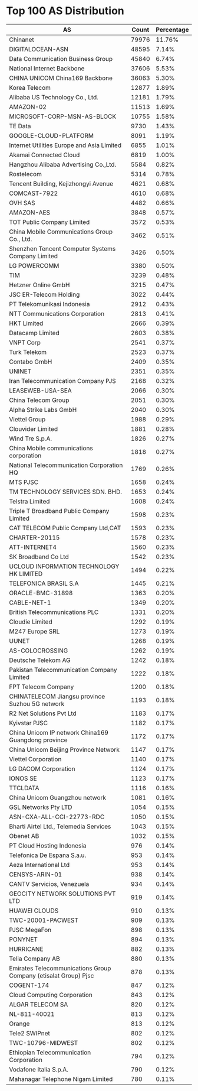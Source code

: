 # Top 100 AS Distribution
| AS | Count | Percentage |
|----|----|----|
| Chinanet | 79976 | 11.76% |
| DIGITALOCEAN-ASN | 48595 | 7.14% |
| Data Communication Business Group | 45840 | 6.74% |
| National Internet Backbone | 37606 | 5.53% |
| CHINA UNICOM China169 Backbone | 36063 | 5.30% |
| Korea Telecom | 12877 | 1.89% |
| Alibaba US Technology Co., Ltd. | 12181 | 1.79% |
| AMAZON-02 | 11513 | 1.69% |
| MICROSOFT-CORP-MSN-AS-BLOCK | 10755 | 1.58% |
| TE Data | 9730 | 1.43% |
| GOOGLE-CLOUD-PLATFORM | 8091 | 1.19% |
| Internet Utilities Europe and Asia Limited | 6855 | 1.01% |
| Akamai Connected Cloud | 6819 | 1.00% |
| Hangzhou Alibaba Advertising Co.,Ltd. | 5584 | 0.82% |
| Rostelecom | 5314 | 0.78% |
| Tencent Building, Kejizhongyi Avenue | 4621 | 0.68% |
| COMCAST-7922 | 4610 | 0.68% |
| OVH SAS | 4482 | 0.66% |
| AMAZON-AES | 3848 | 0.57% |
| TOT Public Company Limited | 3572 | 0.53% |
| China Mobile Communications Group Co., Ltd. | 3462 | 0.51% |
| Shenzhen Tencent Computer Systems Company Limited | 3426 | 0.50% |
| LG POWERCOMM | 3380 | 0.50% |
| TIM | 3239 | 0.48% |
| Hetzner Online GmbH | 3215 | 0.47% |
| JSC ER-Telecom Holding | 3022 | 0.44% |
| PT Telekomunikasi Indonesia | 2912 | 0.43% |
| NTT Communications Corporation | 2813 | 0.41% |
| HKT Limited | 2666 | 0.39% |
| Datacamp Limited | 2603 | 0.38% |
| VNPT Corp | 2541 | 0.37% |
| Turk Telekom | 2523 | 0.37% |
| Contabo GmbH | 2409 | 0.35% |
| UNINET | 2351 | 0.35% |
| Iran Telecommunication Company PJS | 2168 | 0.32% |
| LEASEWEB-USA-SEA | 2066 | 0.30% |
| China Telecom Group | 2051 | 0.30% |
| Alpha Strike Labs GmbH | 2040 | 0.30% |
| Viettel Group | 1988 | 0.29% |
| Clouvider Limited | 1881 | 0.28% |
| Wind Tre S.p.A. | 1826 | 0.27% |
| China Mobile communications corporation | 1818 | 0.27% |
| National Telecommunication Corporation HQ | 1769 | 0.26% |
| MTS PJSC | 1658 | 0.24% |
| TM TECHNOLOGY SERVICES SDN. BHD. | 1653 | 0.24% |
| Telstra Limited | 1608 | 0.24% |
| Triple T Broadband Public Company Limited | 1598 | 0.23% |
| CAT TELECOM Public Company Ltd,CAT | 1593 | 0.23% |
| CHARTER-20115 | 1578 | 0.23% |
| ATT-INTERNET4 | 1560 | 0.23% |
| SK Broadband Co Ltd | 1542 | 0.23% |
| UCLOUD INFORMATION TECHNOLOGY HK LIMITED | 1494 | 0.22% |
| TELEFONICA BRASIL S.A | 1445 | 0.21% |
| ORACLE-BMC-31898 | 1363 | 0.20% |
| CABLE-NET-1 | 1349 | 0.20% |
| British Telecommunications PLC | 1331 | 0.20% |
| Cloudie Limited | 1292 | 0.19% |
| M247 Europe SRL | 1273 | 0.19% |
| UUNET | 1268 | 0.19% |
| AS-COLOCROSSING | 1262 | 0.19% |
| Deutsche Telekom AG | 1242 | 0.18% |
| Pakistan Telecommunication Company Limited | 1222 | 0.18% |
| FPT Telecom Company | 1200 | 0.18% |
| CHINATELECOM Jiangsu province Suzhou 5G network | 1193 | 0.18% |
| R2 Net Solutions Pvt Ltd | 1183 | 0.17% |
| Kyivstar PJSC | 1182 | 0.17% |
| China Unicom IP network China169 Guangdong province | 1172 | 0.17% |
| China Unicom Beijing Province Network | 1147 | 0.17% |
| Viettel Corporation | 1140 | 0.17% |
| LG DACOM Corporation | 1124 | 0.17% |
| IONOS SE | 1123 | 0.17% |
| TTCLDATA | 1116 | 0.16% |
| China Unicom Guangzhou network | 1081 | 0.16% |
| GSL Networks Pty LTD | 1054 | 0.15% |
| ASN-CXA-ALL-CCI-22773-RDC | 1050 | 0.15% |
| Bharti Airtel Ltd., Telemedia Services | 1043 | 0.15% |
| Obenet AB | 1032 | 0.15% |
| PT Cloud Hosting Indonesia | 976 | 0.14% |
| Telefonica De Espana S.a.u. | 953 | 0.14% |
| Aeza International Ltd | 953 | 0.14% |
| CENSYS-ARIN-01 | 938 | 0.14% |
| CANTV Servicios, Venezuela | 934 | 0.14% |
| GEOCITY NETWORK SOLUTIONS PVT LTD | 919 | 0.14% |
| HUAWEI CLOUDS | 910 | 0.13% |
| TWC-20001-PACWEST | 909 | 0.13% |
| PJSC MegaFon | 898 | 0.13% |
| PONYNET | 894 | 0.13% |
| HURRICANE | 882 | 0.13% |
| Telia Company AB | 880 | 0.13% |
| Emirates Telecommunications Group Company (etisalat Group) Pjsc | 878 | 0.13% |
| COGENT-174 | 847 | 0.12% |
| Cloud Computing Corporation | 843 | 0.12% |
| ALGAR TELECOM SA | 820 | 0.12% |
| NL-811-40021 | 813 | 0.12% |
| Orange | 813 | 0.12% |
| Tele2 SWIPnet | 802 | 0.12% |
| TWC-10796-MIDWEST | 802 | 0.12% |
| Ethiopian Telecommunication Corporation | 794 | 0.12% |
| Vodafone Italia S.p.A. | 790 | 0.12% |
| Mahanagar Telephone Nigam Limited | 780 | 0.11% |
